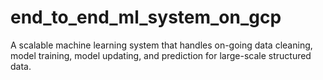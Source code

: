 # end_to_end_ml_system_on_gcp
A scalable machine learning system that handles on-going data cleaning, model training, model updating, and prediction for large-scale structured data.

